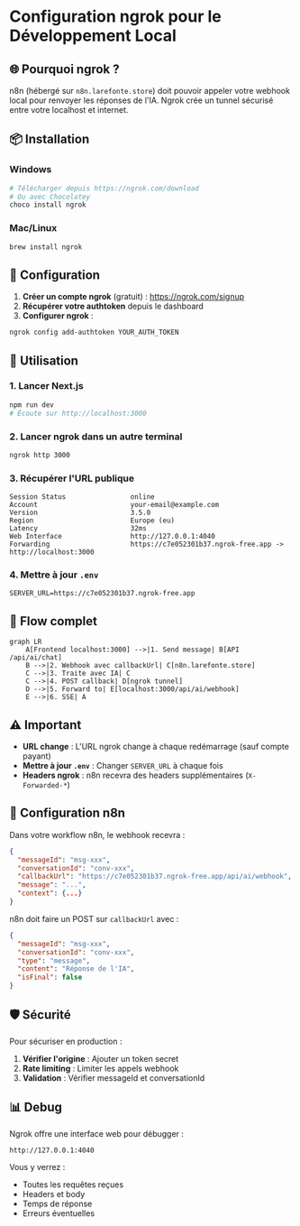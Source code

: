 # Configuration ngrok pour le Développement Local

## 🌐 Pourquoi ngrok ?

n8n (hébergé sur `n8n.larefonte.store`) doit pouvoir appeler votre webhook local pour renvoyer les réponses de l'IA. 
Ngrok crée un tunnel sécurisé entre votre localhost et internet.

## 📦 Installation

### Windows
```bash
# Télécharger depuis https://ngrok.com/download
# Ou avec Chocolatey
choco install ngrok
```

### Mac/Linux
```bash
brew install ngrok
```

## 🔑 Configuration

1. **Créer un compte ngrok** (gratuit) : https://ngrok.com/signup
2. **Récupérer votre authtoken** depuis le dashboard
3. **Configurer ngrok** :
```bash
ngrok config add-authtoken YOUR_AUTH_TOKEN
```

## 🚀 Utilisation

### 1. Lancer Next.js
```bash
npm run dev
# Écoute sur http://localhost:3000
```

### 2. Lancer ngrok dans un autre terminal
```bash
ngrok http 3000
```

### 3. Récupérer l'URL publique
```
Session Status                online
Account                       your-email@example.com
Version                       3.5.0
Region                        Europe (eu)
Latency                       32ms
Web Interface                 http://127.0.0.1:4040
Forwarding                    https://c7e052301b37.ngrok-free.app -> http://localhost:3000
```

### 4. Mettre à jour `.env`
```env
SERVER_URL=https://c7e052301b37.ngrok-free.app
```

## 📡 Flow complet

```mermaid
graph LR
    A[Frontend localhost:3000] -->|1. Send message| B[API /api/ai/chat]
    B -->|2. Webhook avec callbackUrl| C[n8n.larefonte.store]
    C -->|3. Traite avec IA| C
    C -->|4. POST callback| D[ngrok tunnel]
    D -->|5. Forward to| E[localhost:3000/api/ai/webhook]
    E -->|6. SSE| A
```

## ⚠️ Important

- **URL change** : L'URL ngrok change à chaque redémarrage (sauf compte payant)
- **Mettre à jour `.env`** : Changer `SERVER_URL` à chaque fois
- **Headers ngrok** : n8n recevra des headers supplémentaires (`X-Forwarded-*`)

## 🔧 Configuration n8n

Dans votre workflow n8n, le webhook recevra :
```json
{
  "messageId": "msg-xxx",
  "conversationId": "conv-xxx",
  "callbackUrl": "https://c7e052301b37.ngrok-free.app/api/ai/webhook",
  "message": "...",
  "context": {...}
}
```

n8n doit faire un POST sur `callbackUrl` avec :
```json
{
  "messageId": "msg-xxx",
  "conversationId": "conv-xxx",
  "type": "message",
  "content": "Réponse de l'IA",
  "isFinal": false
}
```

## 🛡️ Sécurité

Pour sécuriser en production :
1. **Vérifier l'origine** : Ajouter un token secret
2. **Rate limiting** : Limiter les appels webhook
3. **Validation** : Vérifier messageId et conversationId

## 📊 Debug

Ngrok offre une interface web pour débugger :
```
http://127.0.0.1:4040
```

Vous y verrez :
- Toutes les requêtes reçues
- Headers et body
- Temps de réponse
- Erreurs éventuelles